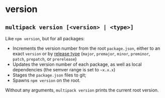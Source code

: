 # version

## `multipack version [<version> | <type>]`

Like `npm version`, but for all packages:

- Increments the version number from the root `package.json`, either to an exact `version` or by [release type](https://github.com/npm/node-semver) (`major`, `premajor`, `minor`, `preminor`, `patch`, `prepatch`, or `prerelease`)
- Updates the version number of each package, as well as local dependencies (the semver range is set to `~x.x.x`)
- Stages the `package.json` files to git;
- Spawns `npm version` on the root.

Without any arguments, `multipack version` prints the current root version.
